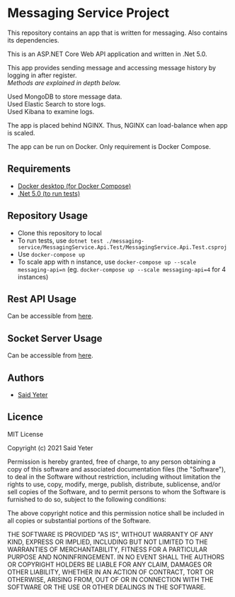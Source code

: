 # Messaging Service Project

This repository contains an app that is written for messaging. Also contains its dependencies.  

This is an ASP.NET Core Web API application and written in .Net 5.0.  

This app provides sending message and accessing message history by logging in after register.  
*Methods are explained in depth below.*  

Used MongoDB to store message data.  
Used Elastic Search to store logs.  
Used Kibana to examine logs.  

The app is placed behind NGINX. Thus, NGINX can load-balance when app is scaled.

The app can be run on Docker. Only requirement is Docker Compose.

## Requirements

 - [Docker desktop (for Docker Compose)](https://www.docker.com/products/docker-desktop)
 - [.Net 5.0 (to run tests)](https://dotnet.microsoft.com/download/dotnet/5.0) 

## Repository Usage

 - Clone this repository to local 
 - To run tests, use `dotnet test ./messaging-service/MessagingService.Api.Test/MessagingService.Api.Test.csproj`
 - Use `docker-compose up` 
 - To scale app with n instance, use `docker-compose up --scale messaging-api=n` (eg. `docker-compose up --scale messaging-api=4` for 4 instances)


## Rest API Usage

Can be accessible from [here](/docs/rest-api).

## Socket Server Usage 

Can be accessible from [here](/docs/socket-server).


## Authors

 - [Said Yeter](https://github.com/kordiseps)

## Licence

MIT License

Copyright (c) 2021 Said Yeter

Permission is hereby granted, free of charge, to any person obtaining a copy
of this software and associated documentation files (the "Software"), to deal
in the Software without restriction, including without limitation the rights
to use, copy, modify, merge, publish, distribute, sublicense, and/or sell
copies of the Software, and to permit persons to whom the Software is
furnished to do so, subject to the following conditions:

The above copyright notice and this permission notice shall be included in all
copies or substantial portions of the Software.

THE SOFTWARE IS PROVIDED "AS IS", WITHOUT WARRANTY OF ANY KIND, EXPRESS OR
IMPLIED, INCLUDING BUT NOT LIMITED TO THE WARRANTIES OF MERCHANTABILITY,
FITNESS FOR A PARTICULAR PURPOSE AND NONINFRINGEMENT. IN NO EVENT SHALL THE
AUTHORS OR COPYRIGHT HOLDERS BE LIABLE FOR ANY CLAIM, DAMAGES OR OTHER
LIABILITY, WHETHER IN AN ACTION OF CONTRACT, TORT OR OTHERWISE, ARISING FROM,
OUT OF OR IN CONNECTION WITH THE SOFTWARE OR THE USE OR OTHER DEALINGS IN THE
SOFTWARE.
